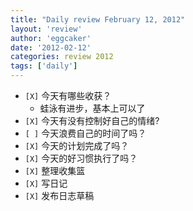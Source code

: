 ```yaml
---
title: "Daily review February 12, 2012" 
layout: 'review'
author: 'eggcaker'
date: '2012-02-12'
categories: review 2012
tags: ['daily']
---
```



  * `[X]` 今天有哪些收获？ 
    * 蛙泳有进步，基本上可以了 
  * `[X]` 今天有没有控制好自己的情绪? 
  * `[ ]` 今天浪费自己的时间了吗？ 
  * `[X]` 今天的计划完成了吗？ 
  * `[X]` 今天的好习惯执行了吗？ 
  * `[X]` 整理收集篮 
  * `[X]` 写日记 
  * `[X]` 发布日志草稿 

